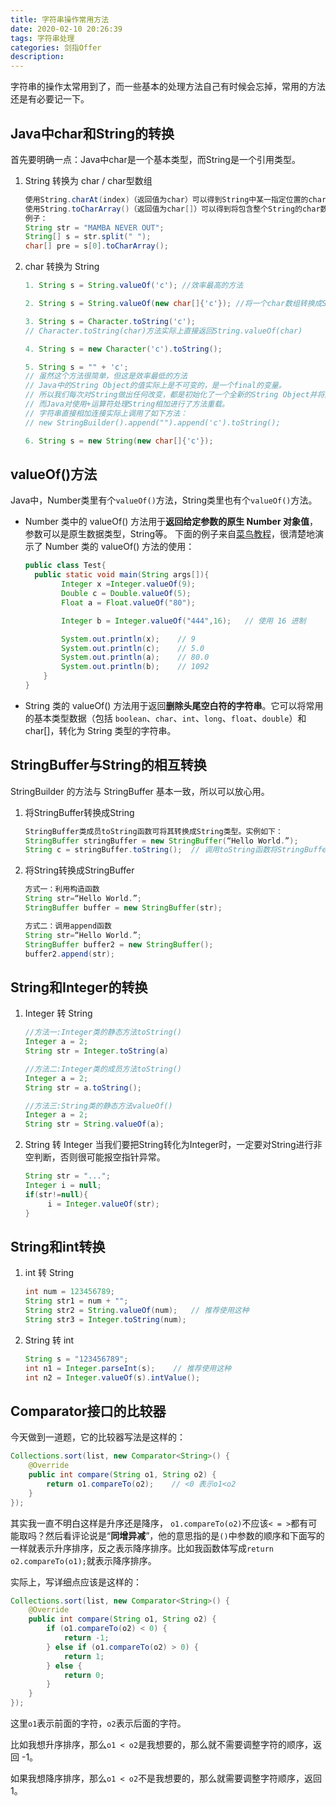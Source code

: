 ```yaml
---
title: 字符串操作常用方法
date: 2020-02-10 20:26:39
tags: 字符串处理
categories: 剑指Offer
description:
---
```


字符串的操作太常用到了，而一些基本的处理方法自己有时候会忘掉，常用的方法还是有必要记一下。

## Java中char和String的转换

首先要明确一点：Java中char是一个基本类型，而String是一个引用类型。

1. String 转换为 char / char型数组

   ```java
   使用String.charAt(index)（返回值为char）可以得到String中某一指定位置的char。
   使用String.toCharArray()（返回值为char[]）可以得到将包含整个String的char数组。这样我们就能够使用从0开始的位置索引来访问string中的任意位置的元素。
   例子：
   String str = "MAMBA NEVER OUT";
   String[] s = str.split(" ");
   char[] pre = s[0].toCharArray();
   ```

2. char 转换为 String

   ```java
   1. String s = String.valueOf('c'); //效率最高的方法
   
   2. String s = String.valueOf(new char[]{'c'}); //将一个char数组转换成String
   
   3. String s = Character.toString('c');
   // Character.toString(char)方法实际上直接返回String.valueOf(char)
   
   4. String s = new Character('c').toString();
   
   5. String s = "" + 'c';
   // 虽然这个方法很简单，但这是效率最低的方法
   // Java中的String Object的值实际上是不可变的，是一个final的变量。
   // 所以我们每次对String做出任何改变，都是初始化了一个全新的String Object并将原来的变量指向了这个新String。
   // 而Java对使用+运算符处理String相加进行了方法重载。
   // 字符串直接相加连接实际上调用了如下方法：
   // new StringBuilder().append("").append('c').toString();
   
   6. String s = new String(new char[]{'c'});
   ```

## valueOf()方法

Java中，Number类里有个`valueOf()`方法，String类里也有个`valueOf()`方法。

- Number 类中的 valueOf() 方法用于**返回给定参数的原生 Number 对象值**，参数可以是原生数据类型，String等。
  下面的例子来自[菜鸟教程](https://www.runoob.com/java/number-valueof.html)，很清楚地演示了 Number 类的 valueOf() 方法的使用：

  ```java
  public class Test{
  	public static void main(String args[]){
          Integer x =Integer.valueOf(9);
          Double c = Double.valueOf(5);
          Float a = Float.valueOf("80");              
  
          Integer b = Integer.valueOf("444",16);   // 使用 16 进制
  
          System.out.println(x);	// 9
          System.out.println(c);	// 5.0
          System.out.println(a);	// 80.0
          System.out.println(b);	// 1092
      }
  }
  ```

- String 类的 valueOf() 方法用于返回**删除头尾空白符的字符串**。它可以将常用的基本类型数据（包括 `boolean`、`char`、`int`、`long`、`float`、`double`）和 char[]，转化为 String 类型的字符串。

## StringBuffer与String的相互转换

StringBuilder 的方法与 StringBuffer 基本一致，所以可以放心用。

1. 将StringBuffer转换成String

   ```java
   StringBuffer类成员toString函数可将其转换成String类型。实例如下：
   StringBuffer stringBuffer = new StringBuffer(“Hello World.”);
   String c = stringBuffer.toString();  // 调用toString函数将StringBuffer对象转换成String对象
   ```

2. 将String转换成StringBuffer

   ```java
   方式一：利用构造函数
   String str=“Hello World.”;
   StringBuffer buffer = new StringBuffer(str);
   
   方式二：调用append函数
   String str=“Hello World.”;       
   StringBuffer buffer2 = new StringBuffer();
   buffer2.append(str);
   ```

## String和Integer的转换

1. Integer 转 String

   ```java
   //方法一:Integer类的静态方法toString()
   Integer a = 2;
   String str = Integer.toString(a)
   
   //方法二:Integer类的成员方法toString()
   Integer a = 2;
   String str = a.toString();
   
   //方法三:String类的静态方法valueOf()
   Integer a = 2;
   String str = String.valueOf(a);
   ```

2. String 转 Integer
   当我们要把String转化为Integer时，一定要对String进行非空判断，否则很可能报空指针异常。

   ```java
   String str = "...";
   Integer i = null;
   if(str!=null){
        i = Integer.valueOf(str);
   }
   ```

## String和int转换

1. int 转 String

   ```java
   int num = 123456789;
   String str1 = num + "";
   String str2 = String.valueOf(num);	// 推荐使用这种
   String str3 = Integer.toString(num);
   ```

2. String 转 int

   ```java
   String s = "123456789";
   int n1 = Integer.parseInt(s);	// 推荐使用这种
   int n2 = Integer.valueOf(s).intValue();
   ```

## Comparator接口的比较器

今天做到一道题，它的比较器写法是这样的：

```java
Collections.sort(list, new Comparator<String>() {
    @Override
    public int compare(String o1, String o2) {
        return o1.compareTo(o2);	// <0 表示o1<o2
    }
});
```

其实我一直不明白这样是升序还是降序， `o1.compareTo(o2)`不应该`< = >`都有可能取吗？然后看评论说是“**同增异减**”，他的意思指的是`()`中参数的顺序和下面写的一样就表示升序排序，反之表示降序排序。比如我函数体写成`return o2.compareTo(o1);`就表示降序排序。

实际上，写详细点应该是这样的：

```java
Collections.sort(list, new Comparator<String>() {
    @Override
    public int compare(String o1, String o2) {
        if (o1.compareTo(o2) < 0) {
            return -1;
        } else if (o1.compareTo(o2) > 0) {
            return 1;
        } else {
            return 0;
        }
    }
});
```

这里`o1`表示前面的字符，`o2`表示后面的字符。

比如我想升序排序，那么`o1 < o2`是我想要的，那么就不需要调整字符的顺序，返回 -1。

如果我想降序排序，那么`o1 < o2`不是我想要的，那么就需要调整字符顺序，返回1。

